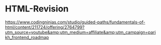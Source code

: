 # HTML-Revision
https://www.codingninjas.com/studio/guided-paths/fundamentals-of-html/content/211724/offering/2764799?utm_source=youtube&amp;utm_medium=affiliate&amp;utm_campaign=parikh_frontend_roadmap
